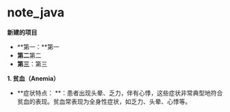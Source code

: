 # note_java

**新建的项目**
- **第一：**第一
- **第二**第二
- **第三**：第三
  
**1. 贫血（Anemia）**
- **症状特点： **：患者出现头晕、乏力，伴有心悸，这些症状非常典型地符合贫血的表现。贫血常表现为全身性症状，如乏力、头晕、心悸等。
